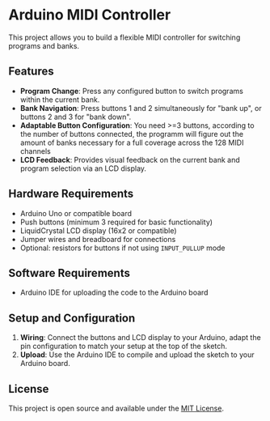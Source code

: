 # Arduino MIDI Controller

This project allows you to build a flexible MIDI controller for switching programs and banks.

## Features
- **Program Change**: Press any configured button to switch programs within the current bank.
- **Bank Navigation**: Press buttons 1 and 2 simultaneously for "bank up", or buttons 2 and 3 for "bank down".
- **Adaptable Button Configuration**: You need >=3 buttons, according to the number of buttons connected, the programm will figure out the amount of banks necessary for a full coverage across the 128 MIDI channels
- **LCD Feedback**: Provides visual feedback on the current bank and program selection via an LCD display.

## Hardware Requirements

- Arduino Uno or compatible board
- Push buttons (minimum 3 required for basic functionality)
- LiquidCrystal LCD display (16x2 or compatible)
- Jumper wires and breadboard for connections
- Optional: resistors for buttons if not using `INPUT_PULLUP` mode

## Software Requirements

- Arduino IDE for uploading the code to the Arduino board

## Setup and Configuration

1. **Wiring**: Connect the buttons and LCD display to your Arduino, adapt the pin configuration to match your setup at the top of the sketch.
3. **Upload**: Use the Arduino IDE to compile and upload the sketch to your Arduino board.

## License

This project is open source and available under the [MIT License](LICENSE).
